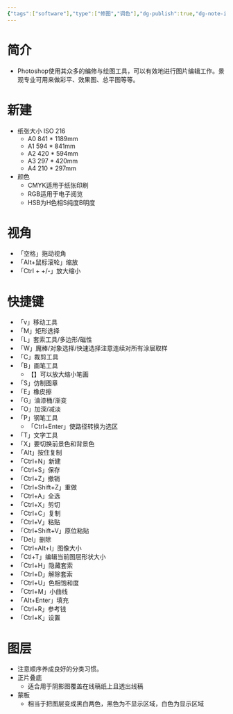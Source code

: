 ```yaml
---
{"tags":["software"],"type":["修图","调色"],"dg-publish":true,"dg-note-icon":"3","dg-path":"Software/Adobe/Adobe_Photoshop.md","permalink":"/Software/Adobe/Adobe_Photoshop/","dgPassFrontmatter":true,"noteIcon":"3","created":"2024-07-04T13:45:17.000+08:00","updated":"2024-11-05T23:48:11.664+08:00"}
---
```


# 简介  
-   Photoshop使用其众多的编修与绘图工具，可以有效地进行图片编辑工作。景观专业可用来做彩平、效果图、总平图等等。  
# 新建  
-   纸张大小 ISO 216  
	-   A0 841 * 1189mm  
	-   A1 594 * 841mm  
	-   A2 420 * 594mm  
	-   A3 297 * 420mm  
	-   A4 210 * 297mm  
-   颜色  
	-   CMYK适用于纸张印刷  
	-   RGB适用于电子阅览  
	-   HSB为H色相S纯度B明度  
# 视角  
-   「空格」拖动视角  
-   「AIt+鼠标滚轮」缩放  
-   「Ctrl + +/-」放大缩小  
# 快捷键  
-   「v」移动工具  
-   「M」矩形选择  
-   「L」套索工具/多边形/磁性  
-   「W」魔棒/对象选择/快速选择注意连续对所有涂层取样  
-   「C」裁剪工具  
-   「B」画笔工具  
	-   【】可以放大缩小笔画  
-   「S」仿制图章  
-   「E」橡皮擦  
-   「G」油漆桶/渐变  
-   「O」加深/减淡  
-   「P」钢笔工具  
	-   「Ctrl+Enter」使路径转换为选区  
-   「T」文字工具  
-   「X」要切换前景色和背景色  
-   「AIt」按住复制  
-   「Ctrl+N」新建  
-   「Ctrl+S」保存  
-   「Ctrl+Z」撤销  
-   「Ctrl+Shift+Z」重做  
-   「Ctrl+A」全选  
-   「Ctrl+X」剪切  
-   「Ctrl+C」复制  
-   「Ctrl+V」粘贴  
-   「Ctrl+Shift+V」原位粘贴  
-   「Del」删除  
-   「Ctrl+AIt+I」图像大小  
-   「Ctl+T」编辑当前图层形状大小  
-   「Ctrl+H」隐藏套索  
-   「Ctrl+D」解除套索  
-   「Ctrl+U」色相饱和度  
-   「Ctrl+M」小曲线  
-   「AIt+Enter」填充  
-   「Ctrl+R」参考钱  
-   「Ctrl+K」设置  
# 图层  
-   注意顺序养成良好的分类习惯。  
-   正片叠底  
	-   适合用于阴影图覆盖在线稿纸上且透出线稿  
-   蒙板  
	-   相当于把图层变成黑白两色，黑色为不显示区域，白色为显示区域